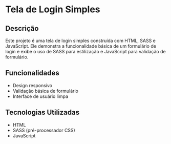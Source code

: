 # Tela de Login Simples

## Descrição

Este projeto é uma tela de login simples construída com HTML, SASS e JavaScript. Ele demonstra a funcionalidade básica de um formulário de login e exibe o uso de SASS para estilização e JavaScript para validação de formulário.

## Funcionalidades

- Design responsivo
- Validação básica de formulário
- Interface de usuário limpa

## Tecnologias Utilizadas

- HTML
- SASS (pré-processador CSS)
- JavaScript
